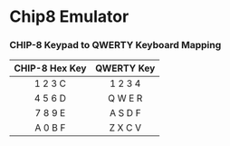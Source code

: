 # Chip8 Emulator

### CHIP-8 Keypad to QWERTY Keyboard Mapping

| **CHIP-8 Hex Key** | **QWERTY Key** |
| :----------------: | :------------: |
|      1 2 3 C       |    1 2 3 4     |
|      4 5 6 D       |    Q W E R     |
|      7 8 9 E       |    A S D F     |
|      A 0 B F       |    Z X C V     |
